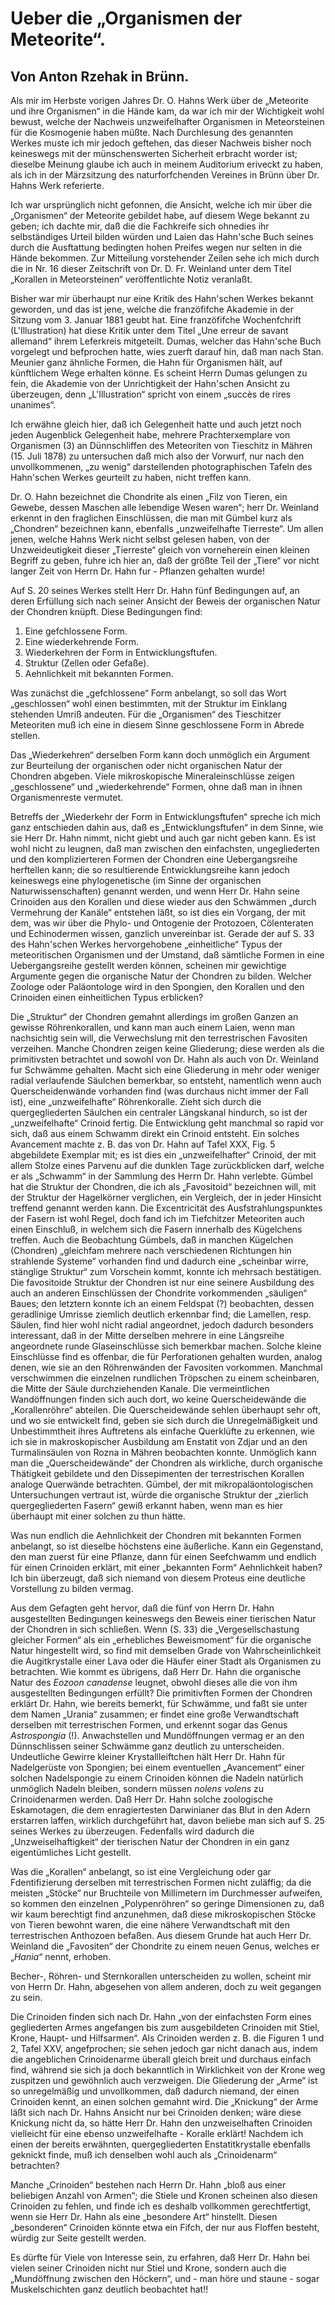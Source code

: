 # Ueber die „Organismen der Meteorite“.

## Von Anton Rzehak in Brünn.

Als mir im Herbste vorigen Jahres Dr. O. Hahns Werk über de „Meteorite und ihre Organismen“ in die Hände kam, da war ich mir der Wichtigkeit wohl bewust, welche der Nachweis unzweifelhafter Organismen in Meteorsteinen für die Kosmogenie haben müßte. Nach Durchlesung des genannten Werkes muste ich mir jedoch geftehen, das dieser Nachweis bisher noch keineswegs mit der münschenswerten Sicherheit erbracht worder ist; dieselbe Meinung glaube ich auch in meinem Auditorium eriveckt zu haben, als ich in der Märzsitzung des naturforfchenden Vereines in Brünn über Dr. Hahns Werk referierte.

Ich war ursprünglich nicht gefonnen, die Ansicht, welche ich mir über die „Organismen“ der Meteorite gebildet habe, auf diesem Wege bekannt zu geben; ich dachte mir, daß die die Fachkreife sich ohnedies ihr selbständiges Urteil bilden würden und Laien das Hahn'sche Buch seines durch die Ausftattung bedingten hohen Preifes wegen nur selten in die Hände bekommen. Zur Mitteilung vorstehender Zeilen sehe ich mich durch die in Nr. 16 dieser Zeitschrift von Dr. D. Fr. Weinland unter dem Titel „Korallen in Meteorsteinen“ veröffentlichte Notiz veranlaßt.

Bisher war mir überhaupt nur eine Kritik des Hahn'schen Werkes bekannt geworden, und das ist jene, welche die franzöfifche Akademie in der Sitzung vom 3. Januar 1881 geubt hat. Eine franzöfifche Wochenfchrift (L'Illustration) hat diese Kritik unter dem Titel „Une erreur de savant allemand“ ihrem Leferkreis mitgeteilt. Dumas, welcher das Hahn'sche Buch vorgelegt und befprochen hatte, wies zuerft darauf hin, daß man nach Stan. Meunier ganz ähnliche Formen, die Hahn für Organismen hält, auf künftlichem Wege erhalten könne. Es scheint Herrn Dumas gelungen zu fein, die Akademie von der Unrichtigkeit der Hahn'schen Ansicht zu überzeugen, denn „L'Illustration“ spricht von einem „succès de rires unanimes“.

Ich erwähne gleich hier, daß ich Gelegenheit hatte und auch jetzt noch jeden Augenblick Gelegenheit habe, mehrere Prachterxemplare von Organismen (3) an Dünnschliffen des Meteoriten von Tieschitz in Mähren (15. Juli 1878) zu untersuchen daß mich also der Vorwurf, nur nach den unvollkommenen, „zu wenig“ darstellenden photographischen Tafeln des Hahn'schen Werkes geurteilt zu haben, nicht treffen kann.

Dr. O. Hahn bezeichnet die Chondrite als einen „Filz von Tieren, ein Gewebe, dessen Maschen alle lebendige Wesen waren“; herr Dr. Weinland erkennt in den fraglichen Einschlüssen, die man mit Gümbel kurz als „Chondren“ bezeichnen kann, ebenfalls „unzweifelhafte Tierreste“. Um allen jenen, welche Hahns Werk nicht selbst gelesen haben, von der Unzweideutigkeit dieser „Tierreste“ gleich von vorneherein einen kleinen Begriff zu geben, fuhre ich hier an, daß der größte Teil der „Tiere“ vor nicht langer Zeit von Herrn Dr. Hahn fur - Pflanzen gehalten wurde!

Auf S. 20 seines Werkes stellt Herr Dr. Hahn fünf Bedingungen auf, an deren Erfüllung sich nach seiner Ansicht der Beweis der organischen Natur der Chondren knüpft. Diese Bedingungen find:
1) Eine gefchlossene Form.
2) Eine wiederkehrende Form.
3) Wiederkehren der Form in Entwicklungsftufen.
4) Struktur (Zellen oder Gefaße).
5) Aehnlichkeit mit bekannten Formen.

Was zunächst die „gefchlossene“ Form anbelangt, so soll das Wort „geschlossen“ wohl einen bestimmten, mit der Struktur im Einklang stehenden Umriß andeuten. Für die „Organismen“ des Tieschitzer Meteoriten muß ich eine in diesem Sinne geschlossene Form in Abrede stellen.

Das „Wiederkehren“ derselben Form kann doch unmöglich ein Argument zur Beurteilung der organischen oder nicht organischen Natur der Chondren abgeben. Viele mikroskopische Mineraleinschlüsse zeigen „geschlossene“ und „wiederkehrende“ Formen, ohne daß man in ihnen Organismenreste vermutet.

Betreffs der „Wiederkehr der Form in Entwicklungsftufen“ spreche ich mich ganz entschieden dahin aus, daß es „Entwicklungsftufen“ in dem Sinne, wie sie Herr Dr. Hahn nimmt, nicht giebt und auch gar nicht geben kann. Es ist wohl nicht zu leugnen, daß man zwischen den einfachsten, ungegliederten und den komplizierteren Formen der Chondren eine Uebergangsreihe herftellen kann; die so resultierende Entwicklungsreihe kann jedoch keineswegs eine phylogenetische (im Sinne der organischen Naturwissenschaften) genannt werden, und wenn Herr Dr. Hahn seine Crinoiden aus den Korallen und diese wieder aus den Schwämmen „durch Vermehrung der Kanäle“ entstehen läßt, so ist dies ein Vorgang, der mit dem, was wir über die Phylo- und Ontogenie der Protozoen, Cölenteraten und Echinodermen wissen, ganzlich unvereinbar ist. Gerade der auf S. 33 des Hahn'schen Werkes hervorgehobene „einheitliche“ Typus der meteoritischen Organismen und der Umstand, daß sämtliche Formen in eine Uebergangsreihe gestellt werden können, scheinen mir gewichtige Argumente gegen die organische Natur der Chondren zu bilden. Welcher Zoologe oder Paläontologe wird in den Spongien, den Korallen und den Crinoiden einen einheitlichen Typus erblicken?

Die „Struktur“ der Chondren gemahnt allerdings im großen Ganzen an gewisse Röhrenkorallen, und kann man auch einem Laien, wenn man nachsichtig sein will, die Verwechslung mit den terrestrischen Favositen verzeihen. Manche Chondren zeigen keine Gliederung; diese werden als die primitivsten betrachtet und sowohl von Dr. Hahn als auch von Dr. Weinland fur Schwämme gehalten. Macht sich eine Gliederung in mehr oder weniger radial verlaufende Säulchen bemerkbar, so entsteht, namentlich wenn auch Querscheidenwände vorhanden find (was durchaus nicht immer der Fall ist), eine „unzweifelhafte“ Röhrenkoralle. Zieht sich durch die quergegliederten Säulchen ein centraler Längskanal hindurch, so ist der „unzweifelhafte“ Crinoid fertig. Die Entwicklung geht manchmal so rapid vor sich, daß aus einem Schwamm direkt ein Crinoid entsteht. Ein solches Avancement machte z. B. das von Dr. Hahn auf Tafel XXX, Fig. 5 abgebildete Exemplar mit; es ist dies ein „unzweifelhafter“ Crinoid, der mit allem Stolze eines Parvenu auf die dunklen Tage zurückblicken darf, welche er als „Schwamm“ in der Sammlung des Herrn Dr. Hahn verlebte. Gümbel hat die Struktur der Chondren, die ich als „Favositoid“ bezeichnen will, mit der Struktur der Hagelkörner verglichen, ein Vergleich, der in jeder Hinsicht treffend genannt werden kann. Die Excentricität des Ausfstrahlungspunktes der Fasern ist wohl Regel, doch fand ich im Tiefchitzer Meteoriten auch einen Einschluß, in welchem sich die Fasern innerhalb des Kügelchens treffen. Auch die Beobachtung Gümbels, daß in manchen Kügelchen (Chondren) „gleichfam mehrere nach verschiedenen Richtungen hin strahlende Systeme“ vorhanden find und dadurch eine „scheinbar wirre, stänglige Struktur“ zum Vorschein kommt, konnte ich mehrsach bestätigen. Die favositoide Struktur der Chondren ist nur eine seinere Ausbildung des auch an anderen Einschlüssen der Chondrite vorkommenden „säuligen“ Baues; den letztern konnte ich an einem Feldspat (?) beobachten, dessen geradlinige Umrisse ziemlich deutlich erkennbar find; die Lamellen, resp. Säulen, find hier wohl nicht radial angeordnet, jedoch dadurch besonders interessant, daß in der Mitte derselben mehrere in eine Längsreihe angeordnete runde Glaseinschlüsse sich bemerkbar machen. Solche kleine Einschlüsse find es offenbar, die für Perforationen gehalten wurden, analog denen, wie sie an den Röhrenwänden der Favositen vorkommen. Manchmal verschwimmen die einzelnen rundlichen Tröpschen zu einem scheinbaren, die Mitte der Säule durchziehenden Kanale. Die vermeintlichen Wandöffnungen finden sich auch dort, wo keine Querscheidewände die „Korallenröhre“ abteilen. Die Querscheidewände sehlen überhaupt sehr oft, und wo sie entwickelt find, geben sie sich durch die Unregelmäßigkeit und Unbestimmtheit ihres Auftretens als einfache Querklüfte zu erkennen, wie ich sie in makroskopischer Ausbildung am Enstatit von Zdjar und an den Turmalinsäulen von Rozna in Mähren beobachten konnte. Unmöglich kann man die „Querscheidewände“ der Chondren als wirkliche, durch organische Thätigkeit gebildete und den Dissepimenten der terrestrischen Korallen analoge Querwände betrachten. Gümbel, der mit mikropaläontologischen Untersuchungen vertraut ist, würde die organische Struktur der „zierlich quergegliederten Fasern“ gewiß erkannt haben, wenn man es hier überhaupt mit einer solchen zu thun hätte.

Was nun endlich die Aehnlichkeit der Chondren mit bekannten Formen anbelangt, so ist dieselbe höchstens eine äußerliche. Kann ein Gegenstand, den man zuerst für eine Pflanze, dann für einen Seefchwamm und endlich für einen Crinoiden erklärt, mit einer „bekannten Form“ Aehnlichkeit haben? Ich bin überzeugt, daß sich niemand von diesem Proteus eine deutliche Vorstellung zu bilden vermag.

Aus dem Gefagten geht hervor, daß die fünf von Herrn Dr. Hahn ausgestellten Bedingungen keineswegs den Beweis einer tierischen Natur der Chondren in sich schließen. Wenn (S. 33) die „Vergesellschastung gleicher Formen“ als ein „erhebliches Beweismoment“ für die organische Natur hingestellt wird, so find mit demselben Grade von Wahrscheinlichkeit die Augitkrystalle einer Lava oder die Häufer einer Stadt als Organismen zu betrachten. Wie kommt es übrigens, daß Herr Dr. Hahn die organische Natur des _Eozoon canadense_ leugnet, obwohl dieses alle die von ihm ausgestellten Bedingungen erfüllt? Die primitivften Formen der Chondren erklärt Dr. Hahn, wie bereits bemerkt, für Schwämme, und faßt sie unter dem Namen „Urania“ zusammen; er findet eine große Verwandtschaft derselben mit terrestrischen Formen, und erkennt sogar das Genus _Astrospongia_ (!). Anwachstellen und Mundöffnungen vermag er an den Dünnschlissen seiner Schwämme ganz deutlich zu unterscheiden. Undeutliche Gewirre kleiner Krystallleiftchen hält Herr Dr. Hahn für Nadelgerüste von Spongien; bei einem eventuellen „Avancement“ einer solchen Nadelspongie zu einem Crinoiden können die Nadeln natürlich unmöglich Nadeln bleiben, sondern müssen _nolens volens_ zu Crinoidenarmen werden. Daß Herr Dr. Hahn solche zoologische Eskamotagen, die dem enragiertesten Darwinianer das Blut in den Adern erstarren laffen, wirklich durchgeführt hat, davon beliebe man sich auf S. 25 seines Werkes zu überzeugen. Fedenfalls wird dadurch die „Unzweiselhaftigkeit“ der tierischen Natur der Chondren in ein ganz eigentümliches Licht gestellt.

Was die „Korallen“ anbelangt, so ist eine Vergleichung oder gar Fdentifizierung derselben mit terrestrischen Formen nicht zuläffig; da die meisten „Stöcke“ nur Bruchteile von Millimetern im Durchmesser aufweifen, so kommen den einzelnen „Polypenröhren“ so geringe Dimensionen zu, daß wir kaum berechtigt find anzunehmen, daß diese mikroskopischen Stöcke von Tieren bewohnt waren, die eine nähere Verwandtschaft mit den terrestrischen Anthozoen befaßen. Aus diesem Grunde hat auch Herr Dr. Weinland die „Favositen“ der Chondrite zu einem neuen Genus, welches er „_Hania_“ nennt, erhoben.

Becher-, Röhren- und Sternkorallen unterscheiden zu wollen, scheint mir von Herrn Dr. Hahn, abgesehen von allem anderen, doch zu weit gegangen zu sein.

Die Crinoiden finden sich nach Dr. Hahn „von der einfachsten Form eines gegliederten Armes angefangen bis zum ausgebildeten Crinoiden mit Stiel, Krone, Haupt- und Hilfsarmen“. Als Crinoiden werden z. B. die Figuren 1 und 2, Tafel XXV, angefprochen; sie sehen jedoch gar nicht danach aus, indem die angeblichen Crinoidenarme überall gleich breit und durchaus einfach find, während sie sich ja doch bekanntlich in Wirklichkeit von der Krone weg zuspitzen und gewöhnlich auch verzweigen. Die Gliederung der „Arme“ ist so unregelmäßig und unvollkommen, daß dadurch niemand, der einen Crinoiden kennt, an einen solchen gemahnt wird. Die „Knickung“ der Arme läßt sich nach Dr. Hahns Ansicht nur bei Crinoiden denken; wäre diese Knickung nicht da, so hätte Herr Dr. Hahn den unzweiselhaften Crinoiden vielleicht für eine ebenso unzweifelhafte - Koralle erklärt! Nachdem ich einen der bereits erwähnten, quergegliederten Enstatitkrystalle ebenfalls geknickt finde, muß ich denselben wohl auch als „Crinoidenarm“ betrachten?

Manche „Crinoiden“ bestehen nach Herrn Dr. Hahn „bloß aus einer beliebigen Anzahl von Armen“; die Stiele und Kronen scheinen also diesen Crinoiden zu fehlen, und finde ich es deshalb vollkommen gerechtfertigt, wenn sie Herr Dr. Hahn als eine „besondere Art“ hinstellt. Diesen „besonderen“ Crinoiden könnte etwa ein Fifch, der nur aus Floffen besteht, würdig zur Seite gestellt werden.

Es dürfte für Viele von Interesse sein, zu erfahren, daß Herr Dr. Hahn bei vielen seiner Crinoiden nicht nur Stiel und Krone, sondern auch die „Mundöffnung zwischen den Höckern“, und - man höre und staune - sogar Muskelschichten ganz deutlich beobachtet hat!!

